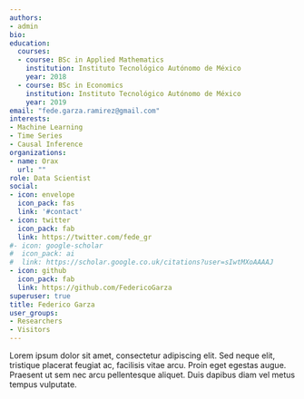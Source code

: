 ```yaml
---
authors:
- admin
bio: 
education:
  courses:
  - course: BSc in Applied Mathematics
    institution: Instituto Tecnológico Autónomo de México
    year: 2018
  - course: BSc in Economics
    institution: Instituto Tecnológico Autónomo de México
    year: 2019
email: "fede.garza.ramirez@gmail.com"
interests:
- Machine Learning
- Time Series
- Causal Inference
organizations:
- name: Orax
  url: ""
role: Data Scientist
social:
- icon: envelope
  icon_pack: fas
  link: '#contact'
- icon: twitter
  icon_pack: fab
  link: https://twitter.com/fede_gr
#- icon: google-scholar
#  icon_pack: ai
#  link: https://scholar.google.co.uk/citations?user=sIwtMXoAAAAJ
- icon: github
  icon_pack: fab
  link: https://github.com/FedericoGarza
superuser: true
title: Federico Garza
user_groups:
- Researchers
- Visitors
---
```


Lorem ipsum dolor sit amet, consectetur adipiscing elit. Sed neque elit, tristique placerat feugiat ac, facilisis vitae arcu. Proin eget egestas augue. Praesent ut sem nec arcu pellentesque aliquet. Duis dapibus diam vel metus tempus vulputate.
